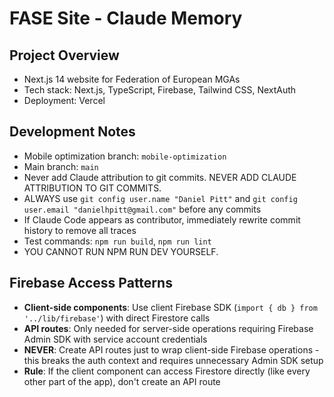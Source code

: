 # FASE Site - Claude Memory

## Project Overview
- Next.js 14 website for Federation of European MGAs
- Tech stack: Next.js, TypeScript, Firebase, Tailwind CSS, NextAuth
- Deployment: Vercel

## Development Notes
- Mobile optimization branch: `mobile-optimization`
- Main branch: `main`
- Never add Claude attribution to git commits. NEVER ADD CLAUDE ATTRIBUTION TO GIT COMMITS.
- ALWAYS use `git config user.name "Daniel Pitt"` and `git config user.email "danielhpitt@gmail.com"` before any commits
- If Claude Code appears as contributor, immediately rewrite commit history to remove all traces
- Test commands: `npm run build`, `npm run lint`
- YOU CANNOT RUN NPM RUN DEV YOURSELF.

## Firebase Access Patterns
- **Client-side components**: Use client Firebase SDK (`import { db } from '../lib/firebase'`) with direct Firestore calls
- **API routes**: Only needed for server-side operations requiring Firebase Admin SDK with service account credentials
- **NEVER**: Create API routes just to wrap client-side Firebase operations - this breaks the auth context and requires unnecessary Admin SDK setup
- **Rule**: If the client component can access Firestore directly (like every other part of the app), don't create an API route